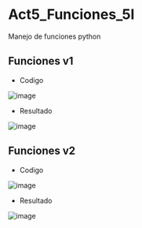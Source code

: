 # Act5_Funciones_5I
Manejo de funciones python
## Funciones v1
- Codigo

![image](https://github.com/user-attachments/assets/1365eac8-6a7e-45c5-913f-8d4dc2d97393)

- Resultado

![image](https://github.com/user-attachments/assets/3c7bfcdc-fe00-4ca4-93d2-7efe94cf8f1c)

## Funciones v2

- Codigo

![image](https://github.com/user-attachments/assets/044e3edb-9f2d-43ca-a791-53d260d9a019)

- Resultado

![image](https://github.com/user-attachments/assets/7d43da53-8f06-4b0e-a7d4-1a77e85b2cf3)





